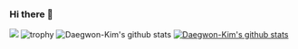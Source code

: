 ### Hi there 👋

<!--
**Daegwon-Kim/Daegwon-Kim** is a ✨ _special_ ✨ repository because its `README.md` (this file) appears on your GitHub profile.

Here are some ideas to get you started:

- 🔭 I’m currently working on ...
- 🌱 I’m currently learning ...
- 👯 I’m looking to collaborate on ...
- 🤔 I’m looking for help with ...
- 💬 Ask me about ...
- 📫 How to reach me: ...
- 😄 Pronouns: ...
- ⚡ Fun fact: ...
-->

<a href="daegwonkim.tistory.com" target="_blank"><img src="https://img.shields.io/badge/Blog-FFCD00?style=flat-square&logo=Kakao&logoColor=white"/></a>
![trophy](https://github-profile-trophy.vercel.app/?username=Daegwon-Kim)
![Daegwon-Kim's github stats](https://github-readme-stats.vercel.app/api?username=Daegwon-Kim&show_icons=true)
[![Daegwon-Kim's github stats](https://github-readme-stats.vercel.app/api/top-langs/?username=Daegwon-Kim&show_icons=true&hide_border=true&title_color=004386&icon_color=004386&layout=compact)](https://github.com/Daegwon-Kim)
